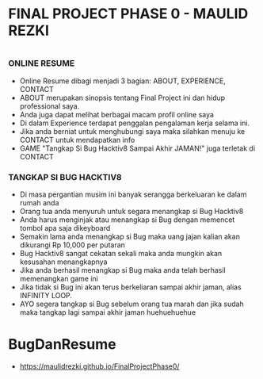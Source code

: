 # FINAL PROJECT PHASE 0 - MAULID REZKI

#

### ONLINE RESUME

- Online Resume dibagi menjadi 3 bagian: ABOUT, EXPERIENCE, CONTACT
- ABOUT merupakan sinopsis tentang Final Project ini dan hidup professional saya.
- Anda juga dapat melihat berbagai macam profil online saya
- Di dalam Experience terdapat penggalan pengalaman kerja selama ini.
- Jika anda berniat untuk menghubungi saya maka silahkan menuju ke CONTACT untuk mendapatkan info
- GAME "Tangkap Si Bug Hacktiv8 Sampai Akhir JAMAN!" juga terletak di CONTACT


### TANGKAP SI BUG HACKTIV8

- Di masa pergantian musim ini banyak serangga berkeluaran ke dalam rumah anda
- Orang tua anda menyuruh untuk segara menangkap si Bug Hacktiv8
- Anda harus menginjak atau menangkap si Bug dengan memencet tombol apa saja dikeyboard
- Semakin lama anda menangkap si Bug maka uang jajan kalian akan dikurangi Rp 10,000 per putaran
- Bug Hacktiv8 sangat cekatan sekali maka anda mungkin akan kesusahan menangkapnya
- Jika anda berhasil menangkap si Bug maka anda telah berhasil memenangkan game ini
- Jika tidak si Bug ini akan terus berkeliaran sampai akhir jaman, alias INFINITY LOOP.
- AYO segera tangkap si Bug sebelum orang tua marah dan jika sudah maka tangkap lagi sampai akhir jaman huehuehuehue

# BugDanResume
- https://maulidrezki.github.io/FinalProjectPhase0/